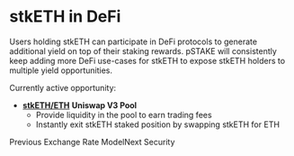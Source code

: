 # stkETH in DeFi

Users holding stkETH can participate in DeFi protocols to generate additional yield on top of their staking rewards. pSTAKE will consistently keep adding more DeFi use-cases for stkETH to expose stkETH holders to multiple yield opportunities.

Currently active opportunity:

* [**stkETH/ETH**](https://app.uniswap.org/#/add/0x2C5Bcad9Ade17428874855913Def0A02D8bE2324/ETH/3000?chain=mainnet\&minPrice=0.49859\&maxPrice=2.0056) **Uniswap V3 Pool**
  * Provide liquidity in the pool to earn trading fees
  * Instantly exit stkETH staked position by swapping stkETH for ETH

Previous Exchange Rate ModelNext Security
